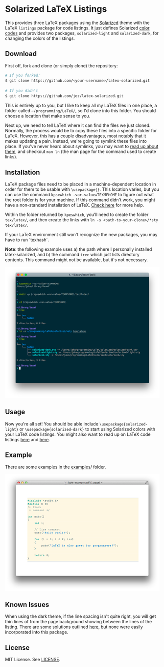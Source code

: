 # Solarized LaTeX Listings

This provides three LaTeX packages using the [Solarized][solarized] theme with the LaTeX `listings` package for code listings. It just defines Solarized [color codes][colors] and provides two packages, `solarized-light` and `solarized-dark`, for changing the colors of the listings.

## Download

First off, fork and clone (or simply clone) the repository:

```bash
# If you forked:
$ git clone https://github.com/<your-username>/latex-solarized.git

# If you didn't
$ git clone https://github.com/jez/latex-solarized.git
```

This is entirely up to you, but I like to keep all my LaTeX files in one place, a folder called `~/programming/LaTeX/`, so I'd clone into this folder. You should choose a location that make sense to you.

Next up, we need to tell LaTeX where it can find the files we just cloned. Normally, the process would be to copy these files into a specific folder for LaTeX. However, this has a couple disadvantages, most notably that it makes updating a pain. Instead, we're going to symlink these files into place. If you've never heard about symlinks, you may want to [read up about them][symlinks], and checkout `man ln` (the man page for the command used to create links).

## Installation

LaTeX package files need to be placed in a machine-dependent location in order for them to be usable with `\usepackage{}`. This location varies, but you can use the command `kpsewhich -var-value=TEXMFHOME` to figure out what the root folder is for your machine. If this command didn't work, you might have a non-standard installation of LaTeX. [Check here][latex-packages] for more help.

Within the folder returned by `kpeswhich`, you'll need to create the folder `tex/latex/`, and then create the links with `ln -s <path-to-your-clone>/*sty tex/latex/`.

If your LaTeX environment still won't recognize the new packages, you may have to run `texhash´.

__Note__: the following example uses a) the path where I personally installed latex-solarized, and b) the command `tree` which just lists directory contents. This command might not be available, but it's not necessary.

![Installation](images/installation.png)

## Usage

Now you're all set! You should be able include `\usepackage{solarized-light}` or `\usepackage{solarized-dark}` to start using Solarized colors with your LaTeX code listings. You might also want to read up on LaTeX code listings [here][wiki] and [here][manual].

## Example

There are some examples in the [examples/](examples) folder.

![Light example](images/light-example.png)

## Known Issues

When using the dark theme, if the line spacing isn't quite right, you will get thin lines of from the page background showing between the lines of the listing. There are some solutions outlined [here][lines], but none were easily incorporated into this package.

## License

MIT License. See [LICENSE](LICENSE).

[solarized]: http://ethanschoonover.com/solarized
[colors]: solarized.sty
[symlinks]: https://kb.iu.edu/d/abbe
[latex-packages]: http://tex.stackexchange.com/a/1167
[lines]: http://stackoverflow.com/questions/3374151/stripes-in-background-color-drawn-by-listings-package
[wiki]: http://en.wikibooks.org/wiki/LaTeX/Source_Code_Listings
[manual]: http://texdoc.net/texmf-dist/doc/latex/listings/listings.pdf
